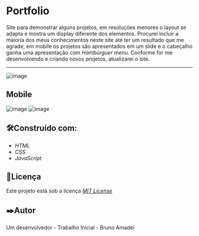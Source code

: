 # Portfolio
 Site para demonstrar alguns projetos, em resoluções menores o layout se adapta e mostra um display diferente dos elementos.
Procurei incluir a maioria dos meus conhecimentos neste site até ter um resultado que me agrade, em mobile os projetos são apresentados em um slide e o cabeçalho ganha uma apresentação com _Hambúrguer menu_. Conforme for me desenvolvendo e criando novos projetos, atualizarei o site.

---
![image](https://user-images.githubusercontent.com/110541376/212336443-029faff5-b7ef-48f2-8ffa-79ce8f17ec6d.png)

## Mobile
![image](https://user-images.githubusercontent.com/110541376/212336941-345ec915-918e-4d71-8ff1-784c16cb2fa3.png) ![image](https://user-images.githubusercontent.com/110541376/212337154-c7cfaa8f-8aef-4694-b4ad-866569906686.png)

## 🛠️Construído com:
* _HTML_
* _CSS_
* _JavaScript_

## 📄Licença
Este projeto está sob a licença [_MIT License_](https://github.com/BrunoAmadei/pokedex/blob/main/LICENSE)

## ✒️Autor
Um desenvolvedor - Trabalho Inicial - Bruno Amadei
